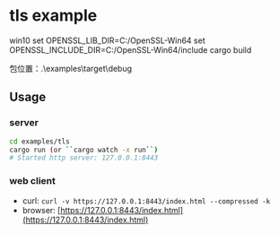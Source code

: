 # tls example

win10
set OPENSSL_LIB_DIR=C:/OpenSSL-Win64
set OPENSSL_INCLUDE_DIR=C:/OpenSSL-Win64/include
cargo build

包位置：.\examples\target\debug
## Usage

### server

```bash
cd examples/tls
cargo run (or ``cargo watch -x run``)
# Started http server: 127.0.0.1:8443
```

### web client

- curl: ``curl -v https://127.0.0.1:8443/index.html --compressed -k``
- browser: [https://127.0.0.1:8443/index.html](https://127.0.0.1:8443/index.html)

